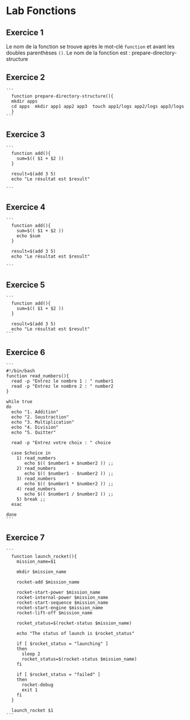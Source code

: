 # Lab Fonctions

## Exercice 1

Le nom de la fonction se trouve après le mot-clé `function` et avant les doubles parenthèses `()`.
Le nom de la fonction est : prepare-directory-structure

## Exercice 2

    ```
      function prepare-directory-structure(){
      mkdir apps
      cd apps  mkdir app1 app2 app3  touch app1/logs app2/logs app3/logs
      }
    ```

## Exercice 3

    ```
      function add(){
        sum=$(( $1 + $2 ))
      }
      
      result=$(add 3 5)
      echo "Le résultat est $result"
      
    ```
	  
## Exercice 4

    ```
      function add(){
        sum=$(( $1 + $2 ))
        echo $sum
      }
      
      result=$(add 3 5)
      echo "Le résultat est $result"
      
    ```
	  
## Exercice 5
  
    ```
      function add(){
        sum=$(( $1 + $2 ))
      }
      
      result=$(add 3 5)
      echo "Le résultat est $result"
    ```
	  
## Exercice 6
 
	```
	#!/bin/bash
	function read_numbers(){
	  read -p "Entrez le nombre 1 : " number1
	  read -p "Entrez le nombre 2 : " number2
	}

	while true
	do
	  echo "1. Addition"
	  echo "2. Soustraction"
	  echo "3. Multiplication"
	  echo "4. Division"
	  echo "5. Quitter"

	  read -p "Entrez votre choix : " choice

	  case $choice in
		1) read_numbers
		   echo $(( $number1 + $number2 )) ;;
		2) read_numbers
		   echo $(( $number1 - $number2 )) ;;
		3) read_numbers
		   echo $(( $number1 * $number2 )) ;;
		4) read_numbers
		   echo $(( $number1 / $number2 )) ;;
		5) break ;;
	  esac

	done
	```

## Exercice 7
  
    ```
      function launch_rocket(){
        mission_name=$1
      
        mkdir $mission_name
      
        rocket-add $mission_name
      
        rocket-start-power $mission_name
        rocket-internal-power $mission_name
        rocket-start-sequence $mission_name
        rocket-start-engine $mission_name
        rocket-lift-off $mission_name
      
        rocket_status=$(rocket-status $mission_name)
      
        echo "The status of launch is $rocket_status"
      
        if [ $rocket_status = "launching" ]
        then
          sleep 2
          rocket_status=$(rocket-status $mission_name)
        fi
      
        if [ $rocket_status = "failed" ]
        then
          rocket-debug
          exit 1
        fi
      }
      
      launch_rocket $1
    ```